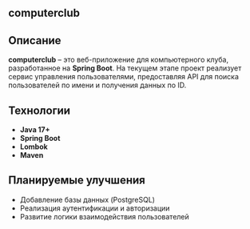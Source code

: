 ## computerclub

## Описание
**computerclub** – это веб-приложение для компьютерного клуба, разработанное на **Spring Boot**. На текущем этапе проект реализует сервис управления пользователями, предоставляя API для поиска пользователей по имени и получения данных по ID.

## Технологии
- **Java 17+**
- **Spring Boot**
- **Lombok**
- **Maven**

## Планируемые улучшения
- Добавление базы данных (PostgreSQL)
- Реализация аутентификации и авторизации
- Развитие логики взаимодействия пользователей
